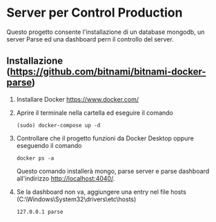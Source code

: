 # Server per Control Production 
Questo progetto consente l'installazione di un database mongodb, un server Parse ed una dashboard pern il controllo del server. 
## Installazione (https://github.com/bitnami/bitnami-docker-parse)
1) Installare Docker https://www.docker.com/
2) Aprire il terminale nella cartella ed eseguire il comando  
    ```console
    (sudo) docker-compose up -d
    ```
3) Controllare che il progetto funzioni da Docker Desktop oppure eseguendo il comando 
    ```console
    docker ps -a
    ```
    Questo comando installerà mongo, parse server e parse dashboard all'indirizzo <http://localhost:4040/>.

4) Se la dashboard non va, aggiungere una entry nel file hosts (C:\Windows\System32\drivers\etc\hosts)
    ```
    127.0.0.1 parse
    ```

